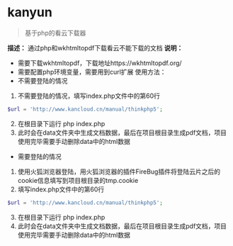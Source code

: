 # kanyun
>基于php的看云下载器

**描述：**
通过php和wkhtmltopdf下载看云不能下载的文档
**说明：**
- 需要下载wkhtmltopdf，下载地址https://wkhtmltopdf.org/
- 需要配置php环境变量，需要用到curl扩展
使用方法：
- 不需要登陆的情况
1. 不需要登陆的情况，填写index.php文件中的第60行
``` php
$url = 'http://www.kancloud.cn/manual/thinkphp5';
```
2. 在根目录下运行 php index.php
3. 此时会在data文件夹中生成文档数据，最后在项目根目录生成pdf文档，项目使用完毕需要手动删除data中的html数据
- 需要登陆的情况
1. 使用火狐浏览器登陆，用火狐浏览器的插件FireBug插件将登陆云片之后的cookie信息填写到项目根目录的tmp.cookie
2. 填写index.php文件中的第60行
``` php
$url = 'http://www.kancloud.cn/manual/thinkphp5';
```
3. 在根目录下运行 php index.php
4. 此时会在data文件夹中生成文档数据，最后在项目根目录生成pdf文档，项目使用完毕需要手动删除data中的html数据